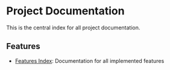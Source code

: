 # Project Documentation

This is the central index for all project documentation.

## Features
* [Features Index](./features/features.index.md): Documentation for all implemented features 